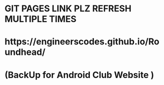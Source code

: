 # GIT PAGES LINK PLZ REFRESH MULTIPLE TIMES
<h1><b> https://engineerscodes.github.io/Roundhead/ </b><h1>
  
  <h1>(BackUp for Android Club Website )</h1>

